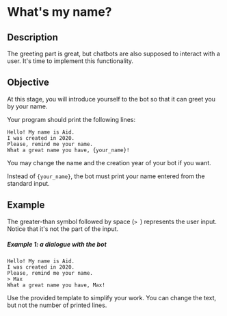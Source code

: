 
#  What's my name?

## Description
The greeting part is great, but chatbots are also supposed to interact with a user. It's time to implement this functionality.
## Objective
At this stage, you will introduce yourself to the bot so that it can greet you by your name.

Your program should print the following lines:
```
Hello! My name is Aid.
I was created in 2020.
Please, remind me your name.
What a great name you have, {your_name}!
```
You may change the name and the creation year of your bot if you want.

Instead of ```{your_name}```, the bot must print your name entered from the standard input.
## Example
The greater-than symbol followed by space (```> ```) represents the user input. Notice that it's not the part of the input.
##### Example 1: a dialogue with the bot
```
Hello! My name is Aid.
I was created in 2020.
Please, remind me your name.
> Max
What a great name you have, Max!
```
Use the provided template to simplify your work. You can change the text, but not the number of printed lines.
